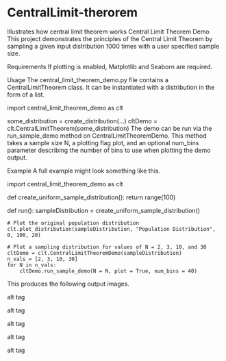 # CentralLimit-therorem
Illustrates how central limit theorem works
Central Limit Theorem Demo
This project demonstrates the principles of the Central Limit Theorem by sampling a given input distribution 1000 times with a user specified sample size.

Requirements
If plotting is enabled, Matplotlib and Seaborn are required.

Usage
The central_limit_theorem_demo.py file contains a CentralLimitTheorem class. It can be instantiated with a distribution in the form of a list.

import central_limit_theorem_demo as clt

some_distribution = create_distribution(...)
cltDemo = clt.CentralLimitTheorem(some_distribution)
The demo can be run via the run_sample_demo method on CentralLimitTheoremDemo. This method takes a sample size N, a plotting flag plot, and an optional num_bins parameter describing the number of bins to use when plotting the demo output.

Example
A full example might look something like this.

import central_limit_theorem_demo as clt

def create_uniform_sample_distribution():
    return range(100)

def run():
    sampleDistribution = create_uniform_sample_distribution()
        
    # Plot the original population distribution
    clt.plot_distribution(sampleDistribution, "Population Distribution", 0, 100, 20)
        
    # Plot a sampling distribution for values of N = 2, 3, 10, and 30
    cltDemo = clt.CentralLimitTheoremDemo(sampleDistribution)
    n_vals = [2, 3, 10, 30]
    for N in n_vals:
        cltDemo.run_sample_demo(N = N, plot = True, num_bins = 40)
This produces the following output images.

alt tag

alt tag

alt tag

alt tag

alt tag
